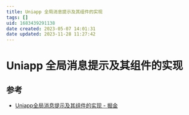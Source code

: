 ```yaml
---
title: Uniapp 全局消息提示及其组件的实现
tags: []
uid: 1683439291138
date created: 2023-05-07 14:01:31
date updated: 2023-11-28 11:27:42
---
```


# Uniapp 全局消息提示及其组件的实现

## 参考

- [Uniapp全局消息提示及其组件的实现 - 掘金](https://juejin.cn/post/7107442847422349326)
